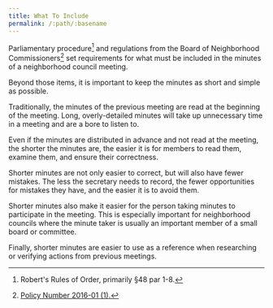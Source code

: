 ```yaml
---
title: What To Include
permalink: /:path/:basename
---
```


Parliamentary procedure[^ronr48]
and regulations
from the Board
of Neighborhood Commissioners[^boncreqs]
set requirements
for what must
be included
in the minutes
of a neighborhood council meeting.

Beyond those items,
it is important
to keep the minutes
as short and simple
as possible.

Traditionally,
the minutes
of the previous meeting
are read
at the beginning
of the meeting.
Long, overly-detailed minutes will
take up unnecessary time
in a meeting
and are a bore
to listen to.

Even if the minutes
are distributed
in advance
and not read
at the meeting,
the shorter
the minutes are,
the easier
it is for members
to read them,
examine them,
and ensure their correctness.

Shorter minutes
are not only
easier to correct,
but will also
have fewer mistakes.
The less the secretary needs
to record,
the fewer opportunities
for mistakes
they have,
and the easier
it is
to avoid them.

Shorter minutes also
make it easier
for the person
taking minutes
to participate
in the meeting.
This is especially important
for neighborhood councils
where the minute taker
is usually
an important member
of a small board
or committee.

Finally,
shorter minutes are easier
to use as a reference
when researching
or verifying actions
from previous meetings.

[^ronr48]:
    Robert's Rules of Order, primarily §48 par 1-8.

[^boncreqs]:
    [Policy Number 2016-01 (1).](https://neighborhoodempowerment.lacity.gov/wp-content/uploads/2019/03/Amended-Minutes-Policy-Resolution1-03.18.19.pdf)
